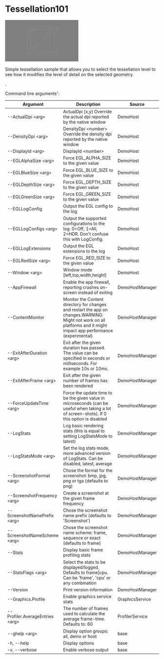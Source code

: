 <!-- #AG_DEMOAPP_HEADER_BEGIN# -->
# Tessellation101
<img src="Example.jpg" height="135px">

<!-- #AG_DEMOAPP_HEADER_END# -->
<!-- #AG_BRIEF_BEGIN# -->
Simple tessellation sample that allows you to select the tessellation level to see how it modifies the level of detail on the selected geometry.

.
<!-- #AG_BRIEF_END# -->

<!-- #AG_DEMOAPP_COMMANDLINE_ARGUMENTS_BEGIN# -->

Command line arguments':

Argument                        |Description                                                                                                                                                         |Source
--------------------------------|--------------------------------------------------------------------------------------------------------------------------------------------------------------------|---------------
--ActualDpi \<arg>              |ActualDpi [x,y] Override the actual dpi reported by the native window                                                                                               |DemoHost
--DensityDpi \<arg>             |DensityDpi \<number> Override the density dpi reported by the native window                                                                                         |DemoHost
--DisplayId \<arg>              |DisplayId \<number>                                                                                                                                                 |DemoHost
--EGLAlphaSize \<arg>           |Force EGL_ALPHA_SIZE to the given value                                                                                                                             |DemoHost
--EGLBlueSize \<arg>            |Force EGL_BLUE_SIZE to the given value                                                                                                                              |DemoHost
--EGLDepthSize \<arg>           |Force EGL_DEPTH_SIZE to the given value                                                                                                                             |DemoHost
--EGLGreenSize \<arg>           |Force EGL_GREEN_SIZE to the given value                                                                                                                             |DemoHost
--EGLLogConfig                  |Output the EGL config to the log                                                                                                                                    |DemoHost
--EGLLogConfigs \<arg>          |Output the supported configurations to the log. 0=Off, 1=All, 2=HDR. Don't confuse this with LogConfig.                                                             |DemoHost
--EGLLogExtensions              |Output the EGL extensions to the log                                                                                                                                |DemoHost
--EGLRedSize \<arg>             |Force EGL_RED_SIZE to the given value                                                                                                                               |DemoHost
--Window \<arg>                 |Window mode [left,top,width,height]                                                                                                                                 |DemoHost
--AppFirewall                   |Enable the app firewall, reporting crashes on-screen instead of exiting                                                                                             |DemoHostManager
--ContentMonitor                |Monitor the Content directory for changes and restart the app on changes.WARNING: Might not work on all platforms and it might impact app performance (experimental)|DemoHostManager
--ExitAfterDuration \<arg>      |Exit after the given duration has passed. The value can be specified in seconds or milliseconds. For example 10s or 10ms.                                           |DemoHostManager
--ExitAfterFrame \<arg>         |Exit after the given number of frames has been rendered                                                                                                             |DemoHostManager
--ForceUpdateTime \<arg>        |Force the update time to be the given value in microseconds (can be useful when taking a lot of screen-shots). If 0 this option is disabled                         |DemoHostManager
--LogStats                      |Log basic rendering stats (this is equal to setting LogStatsMode to latest)                                                                                         |DemoHostManager
--LogStatsMode \<arg>           |Set the log stats mode, more advanced version of LogStats. Can be disabled, latest, average                                                                         |DemoHostManager
--ScreenshotFormat \<arg>       |Chose the format for the screenshot: bmp, jpg, png or tga (defaults to png)                                                                                         |DemoHostManager
--ScreenshotFrequency \<arg>    |Create a screenshot at the given frame frequency                                                                                                                    |DemoHostManager
--ScreenshotNamePrefix \<arg>   |Chose the screenshot name prefix (defaults to 'Screenshot')                                                                                                         |DemoHostManager
--ScreenshotNameScheme \<arg>   |Chose the screenshot name scheme: frame, sequence or exact (defaults to frame)                                                                                      |DemoHostManager
--Stats                         |Display basic frame profiling stats                                                                                                                                 |DemoHostManager
--StatsFlags \<arg>             |Select the stats to be displayed/logged. Defaults to frame\|cpu. Can be 'frame', 'cpu' or any combination                                                           |DemoHostManager
--Version                       |Print version information                                                                                                                                           |DemoHostManager
--Graphics.Profile              |Enable graphics service stats                                                                                                                                       |GraphicsService
--Profiler.AverageEntries \<arg>|The number of frames used to calculate the average frame-time. Defaults to: 60                                                                                      |ProfilerService
--ghelp \<arg>                  |Display option groups: all, demo or host                                                                                                                            |base
-h, --help                      |Display options                                                                                                                                                     |base
-v, --verbose                   |Enable verbose output                                                                                                                                               |base
<!-- #AG_DEMOAPP_COMMANDLINE_ARGUMENTS_END# -->
